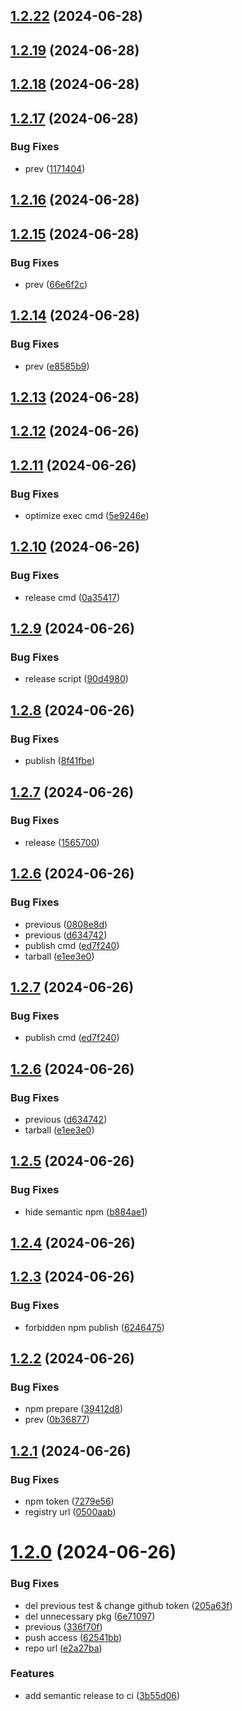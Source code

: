 ## [1.2.22](https://github.com/sunset-z/sroll-demo/compare/v1.2.21...v1.2.22) (2024-06-28)

## [1.2.19](https://github.com/sunset-z/sroll-demo/compare/v1.2.18...v1.2.19) (2024-06-28)

## [1.2.18](https://github.com/sunset-z/sroll-demo/compare/v1.2.17...v1.2.18) (2024-06-28)

## [1.2.17](https://github.com/sunset-z/sroll-demo/compare/v1.2.16...v1.2.17) (2024-06-28)


### Bug Fixes

* prev ([1171404](https://github.com/sunset-z/sroll-demo/commit/11714046f014bb3876eb619e3d3b85fb601eb63c))

## [1.2.16](https://github.com/sunset-z/sroll-demo/compare/v1.2.15...v1.2.16) (2024-06-28)

## [1.2.15](https://github.com/sunset-z/sroll-demo/compare/v1.2.14...v1.2.15) (2024-06-28)


### Bug Fixes

* prev ([66e6f2c](https://github.com/sunset-z/sroll-demo/commit/66e6f2ccfaa8b9ecae748dd86718baed4e041c68))

## [1.2.14](https://github.com/sunset-z/sroll-demo/compare/v1.2.13...v1.2.14) (2024-06-28)


### Bug Fixes

* prev ([e8585b9](https://github.com/sunset-z/sroll-demo/commit/e8585b9cc2b89980abde04b6a0446e77e914156f))

## [1.2.13](https://github.com/sunset-z/sroll-demo/compare/v1.2.12...v1.2.13) (2024-06-28)

## [1.2.12](https://github.com/sunset-z/sroll-demo/compare/v1.2.11...v1.2.12) (2024-06-26)

## [1.2.11](https://github.com/sunset-z/sroll-demo/compare/v1.2.10...v1.2.11) (2024-06-26)


### Bug Fixes

* optimize exec cmd ([5e9246e](https://github.com/sunset-z/sroll-demo/commit/5e9246eb52a58b212b830c8b75883369ef50faec))

## [1.2.10](https://github.com/sunset-z/sroll-demo/compare/v1.2.9...v1.2.10) (2024-06-26)


### Bug Fixes

* release cmd ([0a35417](https://github.com/sunset-z/sroll-demo/commit/0a35417df4a36cbd0ceafd55524ee98fb717941a))

## [1.2.9](https://github.com/sunset-z/sroll-demo/compare/v1.2.8...v1.2.9) (2024-06-26)


### Bug Fixes

* release script ([90d4980](https://github.com/sunset-z/sroll-demo/commit/90d4980948e91359f3beeab31303d178712aebfd))

## [1.2.8](https://github.com/sunset-z/sroll-demo/compare/v1.2.7...v1.2.8) (2024-06-26)


### Bug Fixes

* publish ([8f41fbe](https://github.com/sunset-z/sroll-demo/commit/8f41fbe1a71dd3caaa849c8241f1c1f2663cdd0b))

## [1.2.7](https://github.com/sunset-z/sroll-demo/compare/v1.2.6...v1.2.7) (2024-06-26)


### Bug Fixes

* release ([1565700](https://github.com/sunset-z/sroll-demo/commit/156570087bededbdd52790833d29ebdd72d1e88a))

## [1.2.6](https://github.com/sunset-z/sroll-demo/compare/v1.2.5...v1.2.6) (2024-06-26)


### Bug Fixes

* previous ([0808e8d](https://github.com/sunset-z/sroll-demo/commit/0808e8de9a5da08ace2483c76568d8d86f7005fb))
* previous ([d634742](https://github.com/sunset-z/sroll-demo/commit/d6347425e90303401b1096285b0941b4756ae02a))
* publish cmd ([ed7f240](https://github.com/sunset-z/sroll-demo/commit/ed7f24059258e7c9a5b1ed7f5398d352d861ca43))
* tarball ([e1ee3e0](https://github.com/sunset-z/sroll-demo/commit/e1ee3e0fd1e130cb714b72d14ea9fc25b1296c5a))

## [1.2.7](https://github.com/sunset-z/sroll-demo/compare/v1.2.6...v1.2.7) (2024-06-26)


### Bug Fixes

* publish cmd ([ed7f240](https://github.com/sunset-z/sroll-demo/commit/ed7f24059258e7c9a5b1ed7f5398d352d861ca43))

## [1.2.6](https://github.com/sunset-z/sroll-demo/compare/v1.2.5...v1.2.6) (2024-06-26)


### Bug Fixes

* previous ([d634742](https://github.com/sunset-z/sroll-demo/commit/d6347425e90303401b1096285b0941b4756ae02a))
* tarball ([e1ee3e0](https://github.com/sunset-z/sroll-demo/commit/e1ee3e0fd1e130cb714b72d14ea9fc25b1296c5a))

## [1.2.5](https://github.com/sunset-z/sroll-demo/compare/v1.2.4...v1.2.5) (2024-06-26)


### Bug Fixes

* hide semantic npm ([b884ae1](https://github.com/sunset-z/sroll-demo/commit/b884ae13f3bdb365bdd994d3ffb88e7527e6158a))

## [1.2.4](https://github.com/sunset-z/sroll-demo/compare/v1.2.3...v1.2.4) (2024-06-26)

## [1.2.3](https://github.com/sunset-z/sroll-demo/compare/v1.2.2...v1.2.3) (2024-06-26)


### Bug Fixes

* forbidden npm publish ([6246475](https://github.com/sunset-z/sroll-demo/commit/62464755db0c9592060916704e7006d03aa047cf))

## [1.2.2](https://github.com/sunset-z/sroll-demo/compare/v1.2.1...v1.2.2) (2024-06-26)


### Bug Fixes

* npm prepare ([39412d8](https://github.com/sunset-z/sroll-demo/commit/39412d865d069723e613756d7114108e37d98d16))
* prev ([0b36877](https://github.com/sunset-z/sroll-demo/commit/0b36877506e7982de05ba7f540d6739a58ed1bb6))

## [1.2.1](https://github.com/sunset-z/sroll-demo/compare/v1.2.0...v1.2.1) (2024-06-26)


### Bug Fixes

* npm token ([7279e56](https://github.com/sunset-z/sroll-demo/commit/7279e56c04781ba7b7597b7e1e545fab59ebd31f))
* registry url ([0500aab](https://github.com/sunset-z/sroll-demo/commit/0500aab6b72e4a4636fd3ae302834da6e215a78e))

# [1.2.0](https://github.com/sunset-z/sroll-demo/compare/v1.1.4...v1.2.0) (2024-06-26)


### Bug Fixes

* del previous test & change github token ([205a63f](https://github.com/sunset-z/sroll-demo/commit/205a63fb30af23fdc14c0596fc232523cd00d17e))
* del unnecessary pkg ([6e71097](https://github.com/sunset-z/sroll-demo/commit/6e710970d63cc06e073281d06642e66c94c8e22a))
* previous ([336f70f](https://github.com/sunset-z/sroll-demo/commit/336f70ff9a43828c5e1e9f39d19e2ff408e33fce))
* push access ([62541bb](https://github.com/sunset-z/sroll-demo/commit/62541bb4f0e9204b0cf72fef51fdbf45a60373d7))
* repo url ([e2a27ba](https://github.com/sunset-z/sroll-demo/commit/e2a27ba639c90522fe5735c602bf05b2aaa60efe))


### Features

* add semantic release to ci ([3b55d06](https://github.com/sunset-z/sroll-demo/commit/3b55d06798378e21ae53d395f849fdeaf8f55a72))
